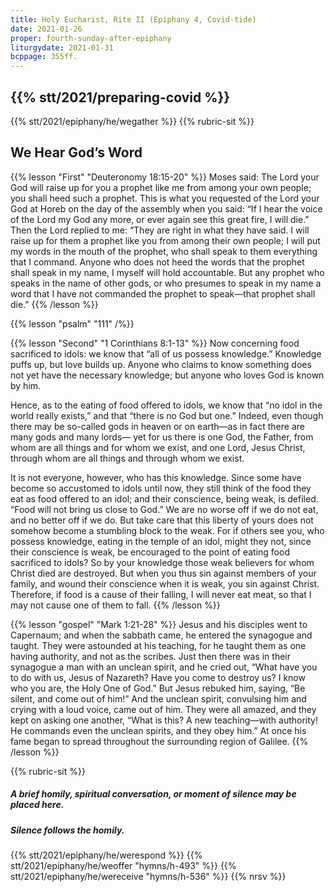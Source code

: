 ```yaml
---
title: Holy Eucharist, Rite II (Epiphany 4, Covid-tide)
date: 2021-01-26
proper: fourth-sunday-after-epiphany
liturgydate: 2021-01-31
bcppage: 355ff.
---
```

{{% stt/2021/preparing-covid %}}
---
{{% stt/2021/epiphany/he/wegather %}}
{{% rubric-sit %}}
## We Hear God’s Word
{{% lesson "First" "Deuteronomy 18:15-20" %}}
Moses said: The Lord your God will raise up for you a prophet like me from among your own people; you shall heed such a prophet. This is what you requested of the Lord your God at Horeb on the day of the assembly when you said: “If I hear the voice of the Lord my God any more, or ever again see this great fire, I will die.” Then the Lord replied to me: “They are right in what they have said. I will raise up for them a prophet like you from among their own people; I will put my words in the mouth of the prophet, who shall speak to them everything that I command. Anyone who does not heed the words that the prophet shall speak in my name, I myself will hold accountable. But any prophet who speaks in the name of other gods, or who presumes to speak in my name a word that I have not commanded the prophet to speak—that prophet shall die.”
{{% /lesson %}}

{{% lesson "psalm" "111" /%}}

{{% lesson "Second"  "1 Corinthians 8:1-13" %}}
Now concerning food sacrificed to idols: we know that “all of us possess knowledge.” Knowledge puffs up, but love builds up. Anyone who claims to know something does not yet have the necessary knowledge; but anyone who loves God is known by him.

Hence, as to the eating of food offered to idols, we know that “no idol in the world really exists,” and that “there is no God but one.” Indeed, even though there may be so-called gods in heaven or on earth—as in fact there are many gods and many lords— yet for us there is one God, the Father, from whom are all things and for whom we exist, and one Lord, Jesus Christ, through whom are all things and through whom we exist.

It is not everyone, however, who has this knowledge. Since some have become so accustomed to idols until now, they still think of the food they eat as food offered to an idol; and their conscience, being weak, is defiled. “Food will not bring us close to God.” We are no worse off if we do not eat, and no better off if we do. But take care that this liberty of yours does not somehow become a stumbling block to the weak. For if others see you, who possess knowledge, eating in the temple of an idol, might they not, since their conscience is weak, be encouraged to the point of eating food sacrificed to idols? So by your knowledge those weak believers for whom Christ died are destroyed. But when you thus sin against members of your family, and wound their conscience when it is weak, you sin against Christ. Therefore, if food is a cause of their falling, I will never eat meat, so that I may not cause one of them to fall.
{{% /lesson %}}

{{% lesson "gospel" "Mark 1:21-28" %}}
Jesus and his disciples went to Capernaum; and when the sabbath came, he entered the synagogue and taught. They were astounded at his teaching, for he taught them as one having authority, and not as the scribes. Just then there was in their synagogue a man with an unclean spirit, and he cried out, “What have you to do with us, Jesus of Nazareth? Have you come to destroy us? I know who you are, the Holy One of God.” But Jesus rebuked him, saying, “Be silent, and come out of him!” And the unclean spirit, convulsing him and crying with a loud voice, came out of him. They were all amazed, and they kept on asking one another, “What is this? A new teaching—with authority! He commands even the unclean spirits, and they obey him.” At once his fame began to spread throughout the surrounding region of Galilee.
{{% /lesson %}}

{{% rubric-sit %}}
##### A brief homily, spiritual conversation, or moment of silence may be placed here.
##### Silence follows the homily.

{{% stt/2021/epiphany/he/werespond %}}
{{% stt/2021/epiphany/he/weoffer "hymns/h-493" %}}
{{% stt/2021/epiphany/he/wereceive "hymns/h-536" %}}
{{% nrsv %}}
